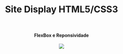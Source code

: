 <h1 align="center">Site Display HTML5/CSS3</h1><br/>
<h4 align="center">FlexBox e Reponsividade</h4>
<div align="center"><img src="https://user-images.githubusercontent.com/108988003/187966904-0929dd62-0db6-4354-b1ac-7117534c23a2.png" /></div>
